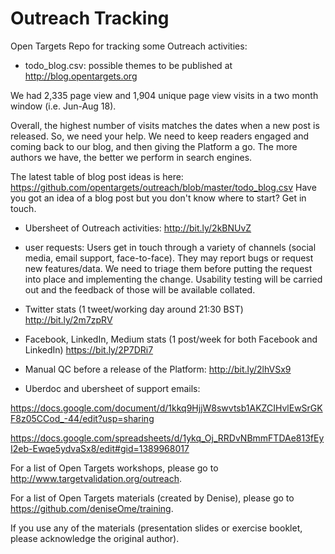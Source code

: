 # Outreach Tracking

Open Targets Repo for tracking some Outreach activities:

- todo_blog.csv: possible themes to be published at http://blog.opentargets.org

We had 2,335 page view and 1,904 unique page view visits in a two month window (i.e. Jun-Aug 18).

Overall, the highest number of visits matches the dates when a new post is released.
So, we need your help. 
We need to keep readers engaged and coming back to our blog, and then giving the Platform a go.
The more authors we have, the better we perform in search engines.

The latest table of blog post ideas is here: https://github.com/opentargets/outreach/blob/master/todo_blog.csv
Have you got an idea of a blog post but you don't know where to start? Get in touch.

- Ubersheet of Outreach activities:
http://bit.ly/2kBNUvZ

- user requests:
Users get in touch through a variety of channels (social media, email support, face-to-face). They may report bugs or request new features/data. We need to triage them before putting the request into place and implementing the change. Usability testing will be carried out and the feedback of those will be available collated.

- Twitter stats (1 tweet/working day around 21:30 BST)
http://bit.ly/2m7zpRV

- Facebook, LinkedIn, Medium stats (1 post/week for both Facebook and LinkedIn) 
https://bit.ly/2P7DRi7

- Manual QC before a release of the Platform:
http://bit.ly/2lhVSx9

- Uberdoc and ubersheet of support emails:

https://docs.google.com/document/d/1kkq9HjjW8swvtsb1AKZCIHvlEwSrGKF8z05CCod_-44/edit?usp=sharing

https://docs.google.com/spreadsheets/d/1ykq_Oj_RRDvNBmmFTDAe813fEyI2eb-Ewqe5ydvaSx8/edit#gid=1389968017 

For a list of Open Targets workshops, please go to http://www.targetvalidation.org/outreach.

For a list of Open Targets materials (created by Denise), please go to https://github.com/deniseOme/training.

If you use any of the materials (presentation slides or exercise booklet, please acknowledge the original author).
